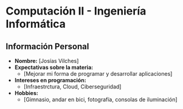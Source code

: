 # Computación II - Ingeniería Informática

## Información Personal  
- **Nombre:** [Josías Vilches]  
- **Expectativas sobre la materia:**  
  - [Mejorar mi forma de programar y desarrollar aplicaciones]  
- **Intereses en programación:**  
  - [Infraestrctura, Cloud, Ciberseguridad]  
- **Hobbies:**  
  - [Gimnasio, andar en bici, fotografía, consolas de iluminación]
